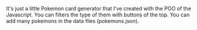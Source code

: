 It's just a little Pokemon card generator that I've created with the POO of the Javascript.
You can filters the type of them with buttons of the top.
You can add many pokemons in the data files (pokemons.json).
